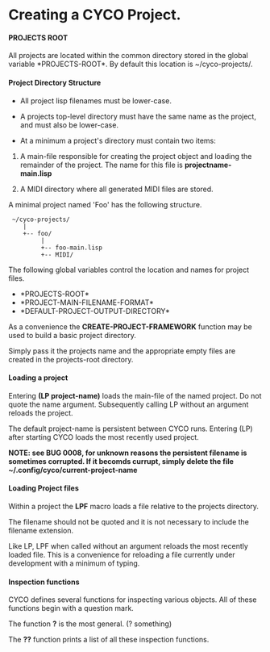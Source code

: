 # Creating a CYCO Project.

#### PROJECTS ROOT

All projects are located within the common directory stored in
the global variable \*PROJECTS-ROOT\*. By default this location
is ~/cyco-projects/.


#### Project Directory Structure

- All project lisp filenames must be lower-case.

- A projects top-level directory must have the same name as the project, 
  and must also be lower-case.

- At a minimum a project's directory must contain two items:

1. A main-file responsible for creating the project object and
   loading the remainder of the project.  The name for this file
   is **projectname-main.lisp**
   
2. A MIDI directory where all generated MIDI files are stored. 


A minimal project named 'Foo' has the following structure.

     ~/cyco-projects/
        |
        +-- foo/
             |
             +-- foo-main.lisp
             +-- MIDI/


The following global variables control the location and names
for project files.


- \*PROJECTS-ROOT\*
- \*PROJECT-MAIN-FILENAME-FORMAT\*
- \*DEFAULT-PROJECT-OUTPUT-DIRECTORY\*


As a convenience the **CREATE-PROJECT-FRAMEWORK** function may
be used to build a basic project directory.  

Simply pass it the projects name and the appropriate empty files are created in the
projects-root directory.


#### Loading a project

Entering  **(LP project-name)** loads the main-file of the named project.
Do not quote the name argument.  Subsequently calling LP without an argument reloads the project.  

The default project-name is persistent between CYCO runs.  Entering (LP)
after starting CYCO loads the most recently used project.  

**NOTE: see BUG 0008, for unknown reasons the persistent
filename is sometimes corrupted.   If it becomds currupt, simply delete the 
file ~/.config/cyco/current-project-name**


#### Loading Project files

Within a project the **LPF** macro loads a file relative to the projects
directory.

The filename should not be quoted and it is not necessary to include the
filename extension.  

Like LP, LPF when called without an argument reloads the most recently
loaded file.  This is a convenience for reloading a file currently under
development with a minimum of typing.


#### Inspection functions

CYCO defines several functions for inspecting various objects.  All of
these functions begin with a question mark.

The function **?** is the most general.  (? something) 

The **??** function prints a list of all these inspection functions.

